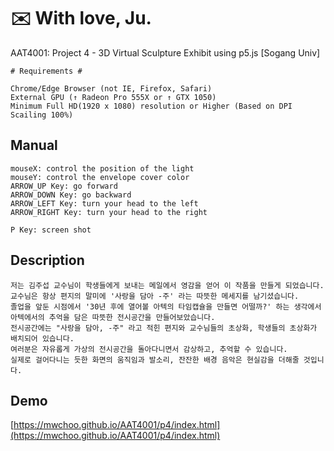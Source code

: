 # :envelope: With love, Ju.
AAT4001: Project 4 - 3D Virtual Sculpture Exhibit using p5.js [Sogang Univ]

```
# Requirements #

Chrome/Edge Browser (not IE, Firefox, Safari)
External GPU (↑ Radeon Pro 555X or ↑ GTX 1050)
Minimum Full HD(1920 x 1080) resolution or Higher (Based on DPI Scailing 100%)
```

## Manual
```
mouseX: control the position of the light
mouseY: control the envelope cover color
ARROW_UP Key: go forward
ARROW_DOWN Key: go backward
ARROW_LEFT Key: turn your head to the left
ARROW_RIGHT Key: turn your head to the right

P Key: screen shot
```

## Description
```
저는 김주섭 교수님이 학생들에게 보내는 메일에서 영감을 얻어 이 작품을 만들게 되었습니다.
교수님은 항상 편지의 말미에 '사랑을 담아 -주' 라는 따뜻한 메세지를 남기셨습니다.
졸업을 앞둔 시점에서 '30년 후에 열어볼 아텍의 타임캡슐을 만들면 어떨까?' 하는 생각에서 아텍에서의 추억을 담은 따뜻한 전시공간을 만들어보았습니다.
전시공간에는 "사랑을 담아, -주" 라고 적힌 편지와 교수님들의 초상화, 학생들의 초상화가 배치되어 있습니다.
여러분은 자유롭게 가상의 전시공간을 돌아다니면서 감상하고, 추억할 수 있습니다.
실제로 걸어다니는 듯한 화면의 움직임과 발소리, 잔잔한 배경 음악은 현실감을 더해줄 것입니다.
```

## Demo
[https://mwchoo.github.io/AAT4001/p4/index.html](https://mwchoo.github.io/AAT4001/p4/index.html)
